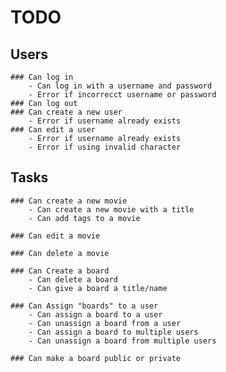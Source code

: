 # TODO

## Users

    ### Can log in
        - Can log in with a username and password
        - Error if incorrecct username or password
    ### Can log out
    ### Can create a new user
        - Error if username already exists
    ### Can edit a user
        - Error if username already exists
        - Error if using invalid character

## Tasks

    ### Can create a new movie
        - Can create a new movie with a title
        - Can add tags to a movie

    ### Can edit a movie

    ### Can delete a movie

    ### Can Create a board
        - Can delete a board
        - Can give a board a title/name

    ### Can Assign "boards" to a user
        - Can assign a board to a user
        - Can unassign a board from a user
        - Can assign a board to multiple users
        - Can unassign a board from multiple users

    ### Can make a board public or private

<!--
Create a table that can add rows and columns
    - Add ability to add a top level column which can have any label (e.g A - B - C)
    - Add ability to add a row to the whole column which can have any label
      - For each column add equal amount of spanning row boxes
    - Allow row to be deleted (with confirmation if there are columns in it)
      - If row is deleted, delete all from the full row (Horizontal association)
    - Allow column to be deleted (with confirmation if there are rows in it)
      - If column is deleted, delete all associated rows (Vertical association)
    - Sort rows vertically by A-Z
    - Allow columns to be draggable to readjust the size and retain that new size on refresh
    - Add ability to create tags (TBD)
      - Create them on board creation and allow users to select them during movie add
    -For each row or column added save and retain aswell as any content added save and retain.
-->
